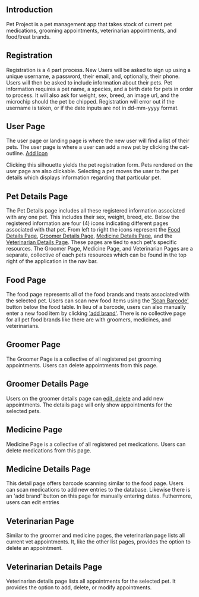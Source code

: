 ## Introduction

Pet Project is a pet management app that takes stock of current pet medications, grooming appointments, veterinarian appointments, and food/treat brands.

## Registration

Registration is a 4 part process. New Users will be asked to sign up using a unique username, a password, their email, and, optionally, their phone. Users will then be asked to include information about their pets. Pet information requires a pet name, a species, and a birth date for pets in order to process. It will also ask for weight, sex, breed, an image url, and the microchip should the pet be chipped. Registration will error out if the username is taken, or if the date inputs are not in dd-mm-yyyy format.

## User Page

The user page or landing page is where the new user will find a list of their pets. The user page is where a user can add a new pet by clicking the cat-outline. [Add Icon](/documentation/images/addicon.png)

Clicking this silhouette yields the pet registration form. Pets rendered on the user page are also clickable. Selecting a pet moves the user to the pet details which displays information regarding that particular pet.

## Pet Details Page

The Pet Details page includes all these registered information associated with any one pet. This includes their sex, weight, breed, etc. Below the registered information are four (4) icons indicating different pages associated with that pet. From left to right the icons represent the [Food Details Page](/documentation/images/FoodIcon.png),
[Groomer Details Page](/documentation/images/GroomerIcon.png),
[Medicine Details Page](/documentation/images/MedicineIcon.png), and the [Veterinarian Details Page](/documentation/images/VeterinarianIcon.png). These pages are tied to each pet's specific resources. The Groomer Page, Medicine Page, and Veterinarian Pages are a separate, collective of each pets resources which can be found in the top right of the application in the nav bar.

## Food Page

The food page represents all of the food brands and treats associated with the selected pet. Users can scan new food items using the ['Scan Barcode'](/documentation/images/scan.png) button below the food table. In lieu of a barcode, users can also manually enter a new food item by clicking ['add brand'](/documentation/images/addbrand.png). There is no collective page for all pet food brands like there are with groomers, medicines, and veterinarians.

## Groomer Page

The Groomer Page is a collective of all registered pet grooming appointments. Users can delete appointments from this page.

## Groomer Details Page

Users on the groomer details page can [edit, delete](/documentation/images/edit.png) and add new appointments. The details page will only show appointments for the selected pets.

## Medicine Page

Medicine Page is a collective of all registered pet medications. Users can delete medications from this page.

## Medicine Details Page

This detail page offers barcode scanning similar to the food page. Users can scan medications to add new entries to the database. Likewise there is an 'add brand' button on this page for manually entering dates. Futhermore, users can edit entries

## Veterinarian Page

Similar to the groomer and medicine pages, the veterinarian page lists all current vet appointments. It, like the other list pages, provides the option to delete an appointment.

## Veterinarian Details Page

Veterinarian details page lists all appointments for the selected pet. It provides the option to add, delete, or modify appointments.
